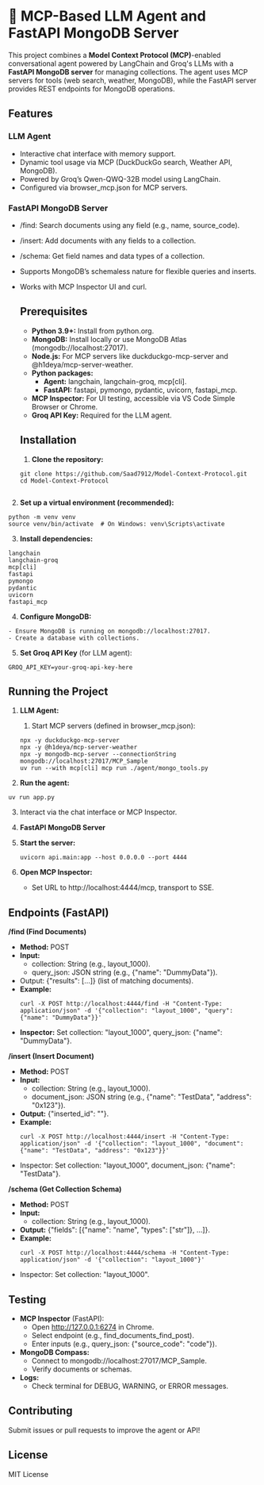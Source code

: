 # 🧠 MCP-Based LLM Agent and FastAPI MongoDB Server

This project combines a **Model Context Protocol (MCP)**-enabled conversational agent powered by LangChain and Groq's LLMs with a **FastAPI MongoDB server** for managing collections. The agent uses MCP servers for tools (web search, weather, MongoDB), while the FastAPI server provides REST endpoints for MongoDB operations.


## Features
### LLM Agent
- Interactive chat interface with memory support.
- Dynamic tool usage via MCP (DuckDuckGo search, Weather API, MongoDB).
- Powered by Groq’s Qwen-QWQ-32B model using LangChain.
- Configured via browser_mcp.json for MCP servers.

### FastAPI MongoDB Server
- /find: Search documents using any field (e.g., name, source_code).
- /insert: Add documents with any fields to a collection.
- /schema: Get field names and data types of a collection.
- Supports MongoDB’s schemaless nature for flexible queries and inserts.
- Works with MCP Inspector UI and curl.

  ## Prerequisites
  - **Python 3.9+:** Install from python.org.
  - **MongoDB:** Install locally or use MongoDB Atlas (mongodb://localhost:27017).
  - **Node.js:** For MCP servers like duckduckgo-mcp-server and @h1deya/mcp-server-weather.
  - **Python packages:**
    - **Agent:** langchain, langchain-groq, mcp[cli].
    - **FastAPI:** fastapi, pymongo, pydantic, uvicorn, fastapi_mcp.
  - **MCP Inspector:** For UI testing, accessible via VS Code Simple Browser or Chrome.
  - **Groq API Key:** Required for the LLM agent.
 
  ## Installation
  1. **Clone the repository:**
  ```
  git clone https://github.com/Saad7912/Model-Context-Protocol.git
  cd Model-Context-Protocol
 
 2. **Set up a virtual environment (recommended):**

```
python -m venv venv
source venv/bin/activate  # On Windows: venv\Scripts\activate
```
3. **Install dependencies:**
```
langchain
langchain-groq
mcp[cli]
fastapi
pymongo
pydantic
uvicorn
fastapi_mcp
```
4. **Configure MongoDB:**
```
- Ensure MongoDB is running on mongodb://localhost:27017.
- Create a database with collections.
```
5. **Set Groq API Key** (for LLM agent):
```
GROQ_API_KEY=your-groq-api-key-here
```

## **Running the Project**
1. **LLM Agent:**
   1. Start MCP servers (defined in browser_mcp.json):
      
   ```
   npx -y duckduckgo-mcp-server
   npx -y @h1deya/mcp-server-weather
   npx -y mongodb-mcp-server --connectionString mongodb://localhost:27017/MCP_Sample
   uv run --with mcp[cli] mcp run ./agent/mongo_tools.py

  2. **Run the agent:**
   ```
   uv run app.py
```
  3. Interact via the chat interface or MCP Inspector.

2.  **FastAPI MongoDB Server**
   1. **Start the server:**
      ```
      uvicorn api.main:app --host 0.0.0.0 --port 4444
      ```
  2. **Open MCP Inspector:**
      - Set URL to http://localhost:4444/mcp, transport to SSE.

## Endpoints (FastAPI)
**/find (Find Documents)**
 - **Method:** POST
 - **Input:**
   - collection: String (e.g., layout_1000).
   - query_json: JSON string (e.g., {"name": "DummyData"}).
- Output: {"results": [...]} (list of matching documents).
- **Example:**
  ```
  curl -X POST http://localhost:4444/find -H "Content-Type: application/json" -d '{"collection": "layout_1000", "query": {"name": "DummyData"}}'

- **Inspector:** Set collection: "layout_1000", query_json: {"name": "DummyData"}.

**/insert (Insert Document)**
- **Method:** POST
- **Input:**
  - collection: String (e.g., layout_1000).
  - document_json: JSON string (e.g., {"name": "TestData", "address": "0x123"}).
- **Output:** {"inserted_id": "<id>"}.
- **Example:**
  ```
  curl -X POST http://localhost:4444/insert -H "Content-Type: application/json" -d '{"collection": "layout_1000", "document": {"name": "TestData", "address": "0x123"}}'
- Inspector: Set collection: "layout_1000", document_json: {"name": "TestData"}.

**/schema (Get Collection Schema)**
- **Method:** POST
- **Input:**
  - collection: String (e.g., layout_1000).
- **Output:** {"fields": [{"name": "name", "types": ["str"]}, ...]}.
- **Example:**
  ```
  curl -X POST http://localhost:4444/schema -H "Content-Type: application/json" -d '{"collection": "layout_1000"}'
- Inspector: Set collection: "layout_1000".
  
## Testing
- **MCP Inspector** (FastAPI):
  - Open http://127.0.0.1:6274 in Chrome.
  - Select endpoint (e.g., find_documents_find_post).
  - Enter inputs (e.g., query_json: {"source_code": "code"}).
- **MongoDB Compass:**
   - Connect to mongodb://localhost:27017/MCP_Sample.
   - Verify documents or schemas.
- **Logs:**
  - Check terminal for DEBUG, WARNING, or ERROR messages.

## Contributing
Submit issues or pull requests to improve the agent or API!

## License
MIT License

